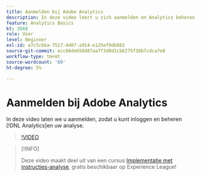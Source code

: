 ```yaml
---
title: Aanmelden bij Adobe Analytics
description: In deze video leert u zich aanmelden en Analytics beheren en begint u met de analyse.
feature: Analytics Basics
kt: 3566
role: User
level: Beginner
exl-id: a7c5c6ba-7517-4407-a914-e125ef9db862
source-git-commit: ecc86de650d87aa7f3d8d1cb6275f38b7cdca7e0
workflow-type: tm+mt
source-wordcount: '69'
ht-degree: 5%

---
```


# Aanmelden bij Adobe Analytics

In deze video laten we u aanmelden, zodat u kunt inloggen en beheren [!DNL Analytics]en uw analyse.

>[!VIDEO](https://video.tv.adobe.com/v/28771/?quality=12&learn=on)

>[!INFO]
>
> Deze video maakt deel uit van een cursus [Implementatie met instructies-analyse](https://experienceleague.adobe.com/?recommended=Analytics-D-1-2019.1), gratis beschikbaar op Experience League!
